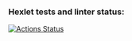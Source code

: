 ### Hexlet tests and linter status:
[![Actions Status](https://github.com/EvgenyCh97/python-project-52/actions/workflows/hexlet-check.yml/badge.svg)](https://github.com/EvgenyCh97/python-project-52/actions)